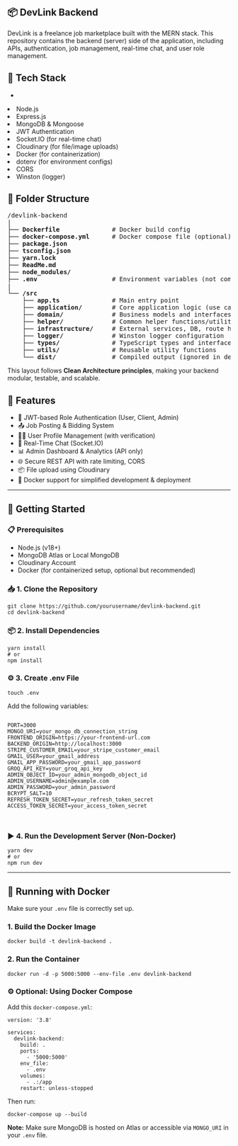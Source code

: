 <h2>📦 DevLink Backend</h2>
<p>DevLink is a freelance job marketplace built with the MERN stack. This repository contains the backend (server) side of the application, including APIs, authentication, job management, real-time chat, and user role management.</p>

<h2>🔧 Tech Stack</h2>
<ul>
<li></li> 
</ul>
<li>Node.js</li> 
<li>Express.js</li> 
<li>MongoDB & Mongoose</li> 
<li>JWT Authentication</li> 
<li>Socket.IO (for real-time chat)</li> 
<li>Cloudinary (for file/image uploads)</li> 
<li>Docker (for containerization)</li> 
<li>dotenv (for environment configs)</li> 
<li>CORS</li> 
<li>Winston (logger)</li> 

<h2>📁 Folder Structure</h2>

<pre>
/devlink-backend
|
├── <b>Dockerfile</b>              # Docker build config
├── <b>docker-compose.yml</b>      # Docker compose file (optional)
├── <b>package.json</b>
├── <b>tsconfig.json</b>
├── <b>yarn.lock</b>
├── <b>ReadMe.md</b>
├── <b>node_modules/</b>
├── <b>.env</b>                    # Environment variables (not committed)
|
└── <b>/src</b>
    ├── <b>app.ts</b>              # Main entry point
    ├── <b>application/</b>        # Core application logic (use cases, services)
    ├── <b>domain/</b>             # Business models and interfaces
    ├── <b>helper/</b>             # Common helper functions/utilities
    ├── <b>infrastructure/</b>     # External services, DB, route handlers
    ├── <b>logger/</b>             # Winston logger configuration
    ├── <b>types/</b>              # TypeScript types and interfaces
    ├── <b>utils/</b>              # Reusable utility functions
    └── <b>dist/</b>               # Compiled output (ignored in dev)
</pre>

<p>
This layout follows <strong>Clean Architecture principles</strong>, making your backend modular, testable, and scalable.
</p>

<h2>🔑 Features</h2>
<ul>
  <li>🔐 JWT-based Role Authentication (User, Client, Admin)</li>
  <li>📤 Job Posting & Bidding System</li>
  <li>🧑‍💼 User Profile Management (with verification)</li>
  <li>📩 Real-Time Chat (Socket.IO)</li>
  <li>📊 Admin Dashboard & Analytics (API only)</li>
  <li>🌐 Secure REST API with rate limiting, CORS</li>
  <li>📦 File upload using Cloudinary</li>
  <li>🐳 Docker support for simplified development & deployment</li>
</ul>

<hr />

<h2>🚀 Getting Started</h2>

<h3>📋 Prerequisites</h3>
<ul>
  <li>Node.js (v18+)</li>
  <li>MongoDB Atlas or Local MongoDB</li>
  <li>Cloudinary Account</li>
  <li>Docker (for containerized setup, optional but recommended)</li>
</ul>

<h3>📥 1. Clone the Repository</h3>
<pre><code>git clone https://github.com/yourusername/devlink-backend.git
cd devlink-backend
</code></pre>

<h3>📦 2. Install Dependencies</h3>
<pre><code>yarn install
# or
npm install
</code></pre>

<h3>⚙️ 3. Create .env File</h3>
<pre><code>touch .env
</code></pre>
<p>Add the following variables:</p>
<pre><code>
PORT=3000 
MONGO_URI=your_mongo_db_connection_string
FRONTEND_ORIGIN=https://your-frontend-url.com
BACKEND_ORIGIN=http://localhost:3000
STRIPE_CUSTOMER_EMAIL=your_stripe_customer_email
GMAIL_USER=your_gmail_address
GMAIL_APP_PASSWORD=your_gmail_app_password
GROQ_API_KEY=your_groq_api_key
ADMIN_OBJECT_ID=your_admin_mongodb_object_id
ADMIN_USERNAME=admin@example.com
ADMIN_PASSWORD=your_admin_password
BCRYPT_SALT=10
REFRESH_TOKEN_SECRET=your_refresh_token_secret
ACCESS_TOKEN_SECRET=your_access_token_secret

</code></pre>

<h3>▶️ 4. Run the Development Server (Non-Docker)</h3>
<pre><code>yarn dev
# or
npm run dev
</code></pre>

<hr />

<h2>🐳 Running with Docker</h2>
<p>Make sure your <code>.env</code> file is correctly set up.</p>

<h3>1. Build the Docker Image</h3>
<pre><code>docker build -t devlink-backend .
</code></pre>

<h3>2. Run the Container</h3>
<pre><code>docker run -d -p 5000:5000 --env-file .env devlink-backend
</code></pre>

<h3>⚙️ Optional: Using Docker Compose</h3>
<p>Add this <code>docker-compose.yml</code>:</p>

<pre><code class="language-yaml">version: '3.8'

services:
  devlink-backend:
    build: .
    ports:
      - '5000:5000'
    env_file:
      - .env
    volumes:
      - .:/app
    restart: unless-stopped
</code></pre>

<p>Then run:</p>
<pre><code>docker-compose up --build
</code></pre>

<p><strong>Note:</strong> Make sure MongoDB is hosted on Atlas or accessible via <code>MONGO_URI</code> in your <code>.env</code> file.</p>
